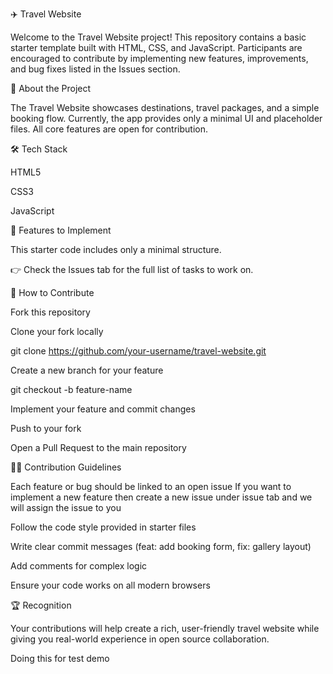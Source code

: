 ✈️ Travel Website

Welcome to the Travel Website project!
This repository contains a basic starter template built with HTML, CSS, and JavaScript. Participants are encouraged to contribute by implementing new features, improvements, and bug fixes listed in the Issues section.

🚀 About the Project

The Travel Website showcases destinations, travel packages, and a simple booking flow. Currently, the app provides only a minimal UI and placeholder files.
All core features are open for contribution.

🛠️ Tech Stack

HTML5

CSS3

JavaScript 

📌 Features to Implement

This starter code includes only a minimal structure.

👉 Check the Issues tab for the full list of tasks to work on.

🤝 How to Contribute

Fork this repository

Clone your fork locally

git clone https://github.com/your-username/travel-website.git


Create a new branch for your feature

git checkout -b feature-name


Implement your feature and commit changes

Push to your fork

Open a Pull Request to the main repository

🧑‍💻 Contribution Guidelines

Each feature or bug should be linked to an open issue
If you want to implement a new feature then create a new issue under issue tab and we will assign the issue to you

Follow the code style provided in starter files

Write clear commit messages (feat: add booking form, fix: gallery layout)

Add comments for complex logic

Ensure your code works on all modern browsers

🏆 Recognition

Your contributions will help create a rich, user-friendly travel website while giving you real-world experience in open source collaboration.


Doing this for test demo
